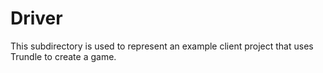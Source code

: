 # Driver

This subdirectory is used to represent an example client project that uses Trundle to create a game.
